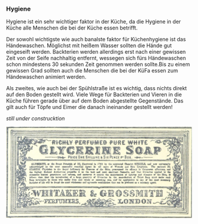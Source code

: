 ### Hygiene

Hygiene ist ein sehr wichtiger faktor in der Küche, da die Hygiene in der Küche alle Menschen die bei der Küche essen betrifft. 

Der sowohl wichtigste wie auch banalste faktor für Küchenhygiene ist das Händewaschen. Möglichst mit heißem Wasser sollten die Hände gut eingeseift werden. Backterien werden allerdings erst nach einer gewissen Zeit von der Seife nachhaltig entfernt, wessegen sich fürs Händewaschen schon mindestens 30 sekunden Zeit genommen werden sollte.Bis zu einem gewissen Grad sollten auch die Menschen die bei der KüFa essen zum Händewaschen animiert werden.

Als zweites, wie auch bei der Spühlstraße ist es wichtig, dass nichts direkt auf den Boden gestellt wird. Viele Wege für Backterien und Vieren in die Küche führen gerade über auf dem Boden abgestellte Gegenstände. Das gilt auch für Töpfe und Eimer die danach ineinander gestellt werden!

*still under construcktion*

![](images/soap.png)
